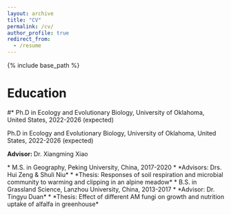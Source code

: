 ```yaml
---
layout: archive
title: "CV"
permalink: /cv/
author_profile: true
redirect_from:
  - /resume
---
```


{% include base_path %}

Education
======
#* Ph.D in Ecology and Evolutionary Biology, University of Oklahoma, United States, 2022-2026 (expected)
<p> Ph.D in Ecology and Evolutionary Biology, University of Oklahoma, United States, 2022-2026 (expected)<p>
<p><strong>Advisor: </strong>Dr. Xiangming Xiao</p>
* M.S. in Geography, Peking University, China, 2017-2020
* *Advisors: Drs. Hui Zeng & Shuli Niu*
* *Thesis: Responses of soil respiration and microbial community to warming and clipping in an alpine meadow*
* B.S. in Grassland Science, Lanzhou University, China, 2013-2017
* *Advisor: Dr. Tingyu Duan*
* *Thesis: Effect of different AM fungi on growth and nutrition uptake of alfalfa in greenhouse*
